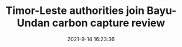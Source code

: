 ---
"title": "Timor-Leste authorities join Bayu-Undan carbon capture review"
"date": "2021-9-14 16:23:36"
"feed_name": "OFFSHOREMAG"
"feed_website": "https://www.offshore-mag.com/"
"feed_rss": "https://www.offshore-mag.com/__rss/website-scheduled-content.xml?input=%7B%22sectionAlias%22%3A%22home%22%7D"
"link": "https://www.offshore-mag.com/regional-reports/australia-new-zealand/article/14210284/timorleste-authorities-join-bayuundan-carbon-capture-review"
"file": "_posts/1-1-2021-19a33d95360f238bc76dd9b101163508cf636654.md"
"accident": "0"
"drilling": "0"
---